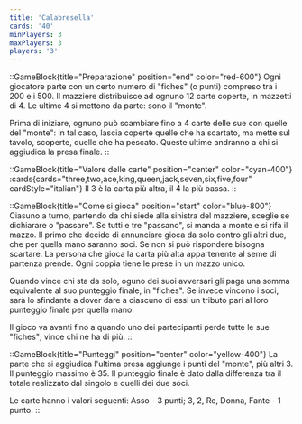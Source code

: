 ```yaml
---
title: 'Calabresella'
cards: '40'
minPlayers: 3
maxPlayers: 3
players: '3'
---
```


::GameBlock{title="Preparazione" position="end" color="red-600"}
Ogni giocatore parte con un certo numero di "fiches" (o punti) compreso tra i 200 e i 500. Il mazziere distribuisce ad ognuno 12 carte coperte, in mazzetti di 4. Le ultime 4 si mettono da parte: sono il "monte".

Prima di iniziare, ognuno può scambiare fino a 4 carte delle sue con quelle del "monte": in tal caso, lascia coperte quelle che ha scartato, ma mette sul tavolo, scoperte, quelle che ha pescato. Queste ultime andranno a chi si aggiudica la presa finale.
::

::GameBlock{title="Valore delle carte" position="center" color="cyan-400"}
:cards{cards="three,two,ace,king,queen,jack,seven,six,five,four" cardStyle="italian"}
Il 3 è la carta più altra, il 4 la più bassa.
::

::GameBlock{title="Come si gioca" position="start" color="blue-800"}
Ciasuno a turno, partendo da chi siede alla sinistra del mazziere, sceglie se dichiarare o "passare". Se tutti e tre "passano", si manda a monte e si rifà il mazzo. Il primo che decide di annunciare gioca da solo contro gli altri due, che per quella mano saranno soci. Se non si può rispondere bisogna scartare. La persona che gioca la carta più alta appartenente al seme di partenza prende. Ogni coppia tiene le prese in un mazzo unico.

Quando vince chi sta da solo, oguno dei suoi avversari gli paga una somma equivalente al suo punteggio finale, in "fiches". Se invece vincono i soci, sarà lo sfindante a dover dare a ciascuno di essi un tributo pari al loro punteggio finale per quella mano.

Il gioco va avanti fino a quando uno dei partecipanti perde tutte le sue "fiches"; vince chi ne ha di più.
::

::GameBlock{title="Punteggi" position="center" color="yellow-400"}
La parte che si aggiudica l'ultima presa aggiunge i punti del "monte", più altri 3. Il punteggio massimo è 35. Il punteggio finale è dato dalla differenza tra il totale realizzato dal singolo e quelli dei due soci.

Le carte hanno i valori seguenti: Asso - 3 punti; 3, 2, Re, Donna, Fante - 1 punto.
::
